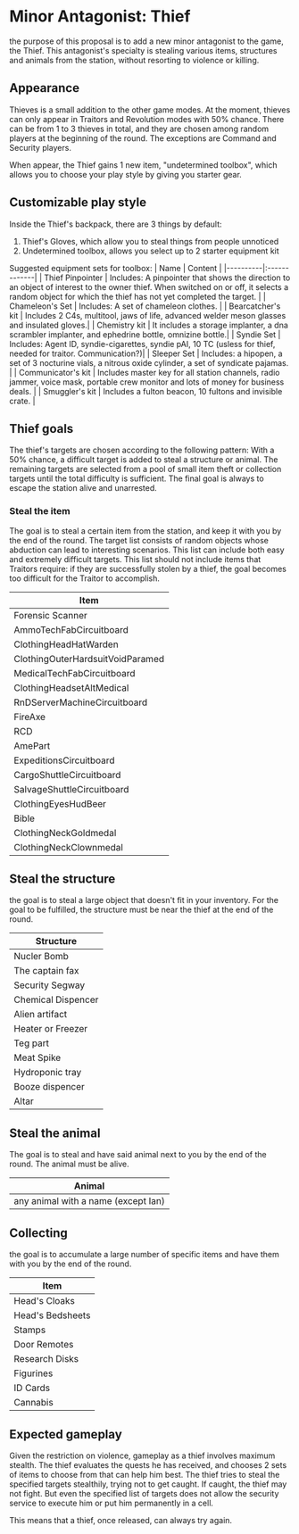 # Minor Antagonist: Thief
the purpose of this proposal is to add a new minor antagonist to the game, the Thief.
This antagonist's specialty is stealing various items, structures and animals from the station, without resorting to violence or killing. 

## Appearance
Thieves is a small addition to the other game modes. At the moment, thieves can only appear in Traitors and Revolution modes with 50% chance. There can be from 1 to 3 thieves in total, and they are chosen among random players at the beginning of the round. The exceptions are Command and Security players. 

When appear, the Thief gains 1 new item, "undetermined toolbox", which allows you to choose your play style by giving you starter gear.

## Customizable play style
Inside the Thief's backpack, there are 3 things by default: 
1) Thief's Gloves, which allow you to steal things from people unnoticed
2) Undetermined toolbox, allows you select up to 2 starter equipment kit

Suggested equipment sets for toolbox:
| Name   |      Content      |
|----------|:-------------|
| Thief Pinpointer | Includes: A pinpointer that shows the direction to an object of interest to the owner thief. When switched on or off, it selects a random object for which the thief has not yet completed the target. |
| Chameleon's Set | Includes: A set of chameleon clothes. |
| Bearcatcher's kit | Includes 2 C4s, multitool, jaws of life, advanced welder meson glasses and insulated gloves.|
| Chemistry kit | It includes a storage implanter, a dna scrambler implanter, and ephedrine bottle, omnizine bottle.|
| Syndie Set | Includes: Agent ID, syndie-cigarettes, syndie pAI, 10 TC (usless for thief, needed for traitor. Communication?)|
| Sleeper Set | Includes: a hipopen, a set of 3 nocturine vials, a nitrous oxide cylinder, a set of syndicate pajamas. |
| Communicator's kit | Includes master key for all station channels, radio jammer, voice mask, portable crew monitor and lots of money for business deals. |
| Smuggler's kit |  Includes a fulton beacon, 10 fultons and invisible crate. |

## Thief goals
The thief's targets are chosen according to the following pattern:
With a 50% chance, a difficult target is added to steal a structure or animal. The remaining targets are selected from a pool of small item theft or collection targets until the total difficulty is sufficient. The final goal is always to escape the station alive and unarrested.

### Steal the item
The goal is to steal a certain item from the station, and keep it with you by the end of the round.
The target list consists of random objects whose abduction can lead to interesting scenarios. This list can include both easy and extremely difficult targets.
This list should not include items that Traitors require: if they are successfully stolen by a thief, the goal becomes too difficult for the Traitor to accomplish.

| Item |
|------|
| Forensic Scanner |
| AmmoTechFabCircuitboard |
| ClothingHeadHatWarden |
| ClothingOuterHardsuitVoidParamed |
| MedicalTechFabCircuitboard |
| ClothingHeadsetAltMedical |
| RnDServerMachineCircuitboard |
| FireAxe |
| RCD |
| AmePart |
| ExpeditionsCircuitboard |
| CargoShuttleCircuitboard |
| SalvageShuttleCircuitboard |
| ClothingEyesHudBeer |
| Bible |
| ClothingNeckGoldmedal |
| ClothingNeckClownmedal |


## Steal the structure
the goal is to steal a large object that doesn't fit in your inventory. For the goal to be fulfilled, the structure must be near the thief at the end of the round. 

| Structure |
|-----------|
| Nucler Bomb |
| The captain fax |
| Security Segway |
| Chemical Dispencer |
| Alien artifact |
| Heater or Freezer |
| Teg part |
| Meat Spike |
| Hydroponic tray |
| Booze dispencer |
| Altar |

## Steal the animal
The goal is to steal and have said animal next to you by the end of the round. The animal must be alive.

| Animal |
|--------|
| any animal with a name (except Ian) |

## Collecting
the goal is to accumulate a large number of specific items and have them with you by the end of the round. 

| Item |
|------|
| Head's Cloaks |
| Head's Bedsheets |
| Stamps |
| Door Remotes |
| Research Disks |
| Figurines |
| ID Cards |
| Cannabis |

## Expected gameplay
Given the restriction on violence, gameplay as a thief involves maximum stealth. The thief evaluates the quests he has received, and chooses 2 sets of items to choose from that can help him best. The thief tries to steal the specified targets stealthily, trying not to get caught. If caught, the thief may not fight. But even the specified list of targets does not allow the security service to execute him or put him permanently in a cell. 

This means that a thief, once released, can always try again.
